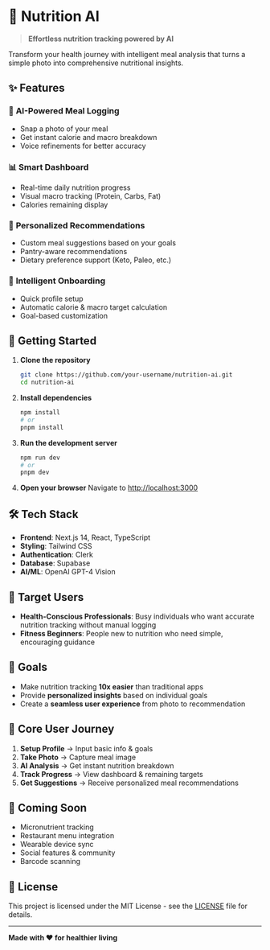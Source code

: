 # 🍎 Nutrition AI

> **Effortless nutrition tracking powered by AI**

Transform your health journey with intelligent meal analysis that turns a simple photo into comprehensive nutritional insights.

## ✨ Features

### 📸 **AI-Powered Meal Logging**

- Snap a photo of your meal
- Get instant calorie and macro breakdown
- Voice refinements for better accuracy

### 📊 **Smart Dashboard**

- Real-time daily nutrition progress
- Visual macro tracking (Protein, Carbs, Fat)
- Calories remaining display

### 🎯 **Personalized Recommendations**

- Custom meal suggestions based on your goals
- Pantry-aware recommendations
- Dietary preference support (Keto, Paleo, etc.)

### 👤 **Intelligent Onboarding**

- Quick profile setup
- Automatic calorie & macro target calculation
- Goal-based customization

## 🚀 Getting Started

1. **Clone the repository**

   ```bash
   git clone https://github.com/your-username/nutrition-ai.git
   cd nutrition-ai
   ```

2. **Install dependencies**

   ```bash
   npm install
   # or
   pnpm install
   ```

3. **Run the development server**

   ```bash
   npm run dev
   # or
   pnpm dev
   ```

4. **Open your browser**
   Navigate to [http://localhost:3000](http://localhost:3000)

## 🛠️ Tech Stack

- **Frontend**: Next.js 14, React, TypeScript
- **Styling**: Tailwind CSS
- **Authentication**: Clerk
- **Database**: Supabase
- **AI/ML**: OpenAI GPT-4 Vision

## 👥 Target Users

- **Health-Conscious Professionals**: Busy individuals who want accurate nutrition tracking without manual logging
- **Fitness Beginners**: People new to nutrition who need simple, encouraging guidance

## 🎯 Goals

- Make nutrition tracking **10x easier** than traditional apps
- Provide **personalized insights** based on individual goals
- Create a **seamless user experience** from photo to recommendation

## 📱 Core User Journey

1. **Setup Profile** → Input basic info & goals
2. **Take Photo** → Capture meal image
3. **AI Analysis** → Get instant nutrition breakdown
4. **Track Progress** → View dashboard & remaining targets
5. **Get Suggestions** → Receive personalized meal recommendations

## 🔮 Coming Soon

- Micronutrient tracking
- Restaurant menu integration
- Wearable device sync
- Social features & community
- Barcode scanning

## 📄 License

This project is licensed under the MIT License - see the [LICENSE](LICENSE) file for details.

---

**Made with ❤️ for healthier living**
